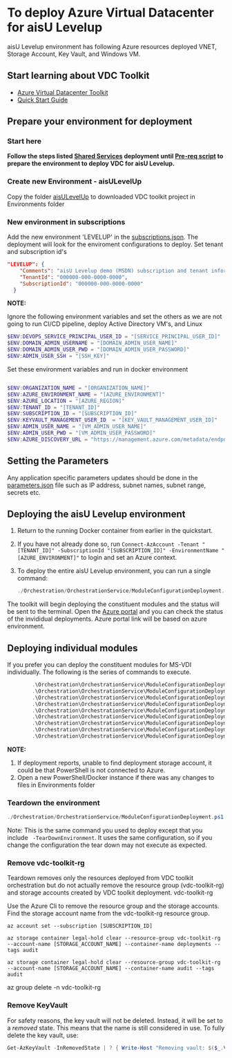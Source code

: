 # **To deploy Azure Virtual Datacenter for aisU Levelup**

aisU Levelup environment has following Azure resources deployed VNET, Storage Account, Key Vault, and Windows VM.

## Start learning about VDC Toolkit

- [Azure Virtual Datacenter Toolkit](https://github.com/Azure/vdc)
- [Quick Start Guide](https://github.com/Azure/vdc/blob/master/Docs/quickstart.md)

## Prepare your environment for deployment

### Start here

**Follow the steps listed [Shared Services](https://github.com/Azure/vdc/tree/master/Environments/SharedServices) deployment until [Pre-req script](https://github.com/Azure/vdc/tree/master/Environments/SharedServices#pre-req-script) to prepare the environment to deploy VDC for aisU Levelup.**

### Create new Environment - aisULevelUp

Copy the folder [aisULevelUp](.) to downloaded VDC toolkit project in Environments folder

### New environment in subscriptions

Add the new environment 'LEVELUP' in the [subscriptions.json](../../Environments/_Common/subscriptions.json). The deployment will look for the enviroment configurations to deploy. Set tenant and subscription id's

```JSON
"LEVELUP": {
    "Comments": "aisU Levelup demo (MSDN) subscription and tenant information",
    "TenantId": "000000-000-0000-0000",
    "SubscriptionId": "000000-000-0000-0000"
  }
```

**NOTE:**

Ignore the following environment variables and set the others as we are not going to run CI/CD pipeline, deploy Active Directory VM's, and Linux

```PowerShell
$ENV:DEVOPS_SERVICE_PRINCIPAL_USER_ID = "[SERVICE_PRINCIPAL_USER_ID]"
$ENV:DOMAIN_ADMIN_USERNAME = "[DOMAIN_ADMIN_USER_NAME]"
$ENV:DOMAIN_ADMIN_USER_PWD = "[DOMAIN_ADMIN_USER_PASSWORD]"
$ENV:ADMIN_USER_SSH = "[SSH_KEY]"
```

Set these environment variables and run in docker environment
```PowerShell

$ENV:ORGANIZATION_NAME = "[ORGANIZATION_NAME]"
$ENV:AZURE_ENVIRONMENT_NAME = "[AZURE_ENVIRONMENT]"
$ENV:AZURE_LOCATION = "[AZURE_REGION]"
$ENV:TENANT_ID = "[TENANT_ID]"
$ENV:SUBSCRIPTION_ID = "[SUBSCRIPTION_ID]"
$ENV:KEYVAULT_MANAGEMENT_USER_ID  = "[KEY_VAULT_MANAGEMENT_USER_ID]"
$ENV:ADMIN_USER_NAME = "[VM_ADMIN_USER_NAME]"
$ENV:ADMIN_USER_PWD = "[VM_ADMIN_USER_PASSWORD]"
$ENV:AZURE_DISCOVERY_URL = "https://management.azure.com/metadata/endpoints?api-version=2019-05-01"
```

## Setting the Parameters

Any application specific parameters updates should be done in the [parameters.json](../../Environments/aisULevelup/parameters.json) file such as IP address, subnet names, subnet range, secrets etc.

## Deploying the aisU Levelup environment

1. Return to the running Docker container from earlier in the quickstart.
1. If you have not already done so, run `Connect-AzAccount -Tenant "[TENANT_ID]" -SubscriptionId "[SUBSCRIPTION_ID]" -EnvironmentName "[AZURE_ENVIRONMENT]"` to login and set an Azure context.
1. To deploy the entire aisU Levelup environment, you can run a single command:

    ``` PowerShell
    ./Orchestration/OrchestrationService/ModuleConfigurationDeployment.ps1 -DefinitionPath ./Environments/aisULevelup/definition.json
    ```

The toolkit will begin deploying the constituent modules and the status will be sent to the terminal.
Open the [Azure portal](https://portal.azure.us) and you can check the status of the invididual deployments. Azure portal link will be based on azure environment.

## Deploying individual modules

If you prefer you can deploy the constituent modules for MS-VDI individually.
The following is the series of commands to execute.

``` PowerShell
        .\Orchestration\OrchestrationService\ModuleConfigurationDeployment.ps1 -DefinitionPath .\Environments\aisULevelup\definition.json -ModuleConfigurationName "VirtualNetworkSPOKE"
        .\Orchestration\OrchestrationService\ModuleConfigurationDeployment.ps1 -DefinitionPath .\Environments\aisULevelup\definition.json -ModuleConfigurationName "DiagnosticStorageAccount"
        .\Orchestration\OrchestrationService\ModuleConfigurationDeployment.ps1 -DefinitionPath .\Environments\aisULevelup\definition.json -ModuleConfigurationName "EnableServiceEndpointOnDiagnosticStorageAccount"
        .\Orchestration\OrchestrationService\ModuleConfigurationDeployment.ps1 -DefinitionPath .\Environments\aisULevelup\definition.json -ModuleConfigurationName "LogAnalytics"
        .\Orchestration\OrchestrationService\ModuleConfigurationDeployment.ps1 -DefinitionPath .\Environments\aisULevelup\definition.json -ModuleConfigurationName "KeyVault"
        .\Orchestration\OrchestrationService\ModuleConfigurationDeployment.ps1 -DefinitionPath .\Environments\aisULevelup\definition.json -ModuleConfigurationName "ArtifactsStorageAccount"
        .\Orchestration\OrchestrationService\ModuleConfigurationDeployment.ps1 -DefinitionPath .\Environments\aisULevelup\definition.json -ModuleConfigurationName "UploadScriptsToArtifactsStorage"
        .\Orchestration\OrchestrationService\ModuleConfigurationDeployment.ps1 -DefinitionPath .\Environments\aisULevelup\definition.json -ModuleConfigurationName "JumpboxASG"
        .\Orchestration\OrchestrationService\ModuleConfigurationDeployment.ps1 -DefinitionPath .\Environments\aisULevelup\definition.json -ModuleConfigurationName "WindowsVM"
```

**NOTE:**

1. If deployment reports, unable to find deployment storage account, it could be that PowerShell is not connected to Azure.
2. Open a new PowerShell/Docker instance if there was any changes to files in Environments folder

### **Teardown the environment**

``` PowerShell
./Orchestration/OrchestrationService/ModuleConfigurationDeployment.ps1 -TearDownEnvironment -DefinitionPath ./Environments/aisULevelup/definition.json
```

Note: This is the same command you used to deploy except that you include ` -TearDownEnvironment`.
It uses the same configuration, so if you change the configuration the tear down may not execute as expected.

### **Remove vdc-toolkit-rg**

Teardown removes only the resources deployed from VDC toolkit orchestration but do not actually remove the resource group (vdc-toolkit-rg) and storage accounts created by VDC toolkit deployment.
vdc-toolkit-rg

Use the Azure Cli to remove the resource group and the storage accounts. Find the storage account name from the vdc-toolkit-rg resource group.

``` AzureCli
az account set --subscription [SUBSCRIPTION_ID]

az storage container legal-hold clear --resource-group vdc-toolkit-rg --account-name [STORAGE_ACCOUNT_NAME] --container-name deployments --tags audit

az storage container legal-hold clear --resource-group vdc-toolkit-rg --account-name [STORAGE_ACCOUNT_NAME] --container-name audit --tags audit
```

az group delete -n vdc-toolkit-rg

### **Remove KeyVault**

For safety reasons, the key vault will not be deleted. Instead, it will be set to a _removed_ state. This means that the name is still considered in use. To fully delete the key vault, use:

``` PowerShell
Get-AzKeyVault -InRemovedState | ? { Write-Host "Removing vault: $($_.VaultName)"; Remove-AzKeyVault -InRemovedState -VaultName $_.VaultName -Location $_.Location -Force }
```
